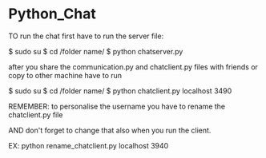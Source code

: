 Python_Chat
===========

TO run the chat first have to run the server file:

$ sudo su
$ cd /folder name/
$ python chatserver.py

  after you share the communication.py and chatclient.py files 
with friends or copy to other machine have to run

$ sudo su
$ cd /folder name/
$ python chatclient.py localhost 3490

REMEMBER:
to personalise the username you have to rename the chatclient.py file

AND don't forget to change that also when you run the client.

EX: python rename_chatclient.py localhost 3940
